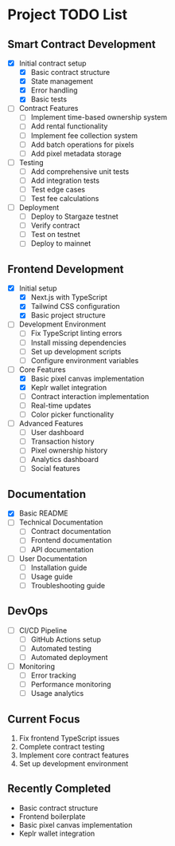 # Project TODO List

## Smart Contract Development
- [x] Initial contract setup
  - [x] Basic contract structure
  - [x] State management
  - [x] Error handling
  - [x] Basic tests
- [ ] Contract Features
  - [ ] Implement time-based ownership system
  - [ ] Add rental functionality
  - [ ] Implement fee collection system
  - [ ] Add batch operations for pixels
  - [ ] Add pixel metadata storage
- [ ] Testing
  - [ ] Add comprehensive unit tests
  - [ ] Add integration tests
  - [ ] Test edge cases
  - [ ] Test fee calculations
- [ ] Deployment
  - [ ] Deploy to Stargaze testnet
  - [ ] Verify contract
  - [ ] Test on testnet
  - [ ] Deploy to mainnet

## Frontend Development
- [x] Initial setup
  - [x] Next.js with TypeScript
  - [x] Tailwind CSS configuration
  - [x] Basic project structure
- [ ] Development Environment
  - [ ] Fix TypeScript linting errors
  - [ ] Install missing dependencies
  - [ ] Set up development scripts
  - [ ] Configure environment variables
- [ ] Core Features
  - [x] Basic pixel canvas implementation
  - [x] Keplr wallet integration
  - [ ] Contract interaction implementation
  - [ ] Real-time updates
  - [ ] Color picker functionality
- [ ] Advanced Features
  - [ ] User dashboard
  - [ ] Transaction history
  - [ ] Pixel ownership history
  - [ ] Analytics dashboard
  - [ ] Social features

## Documentation
- [x] Basic README
- [ ] Technical Documentation
  - [ ] Contract documentation
  - [ ] Frontend documentation
  - [ ] API documentation
- [ ] User Documentation
  - [ ] Installation guide
  - [ ] Usage guide
  - [ ] Troubleshooting guide

## DevOps
- [ ] CI/CD Pipeline
  - [ ] GitHub Actions setup
  - [ ] Automated testing
  - [ ] Automated deployment
- [ ] Monitoring
  - [ ] Error tracking
  - [ ] Performance monitoring
  - [ ] Usage analytics

## Current Focus
1. Fix frontend TypeScript issues
2. Complete contract testing
3. Implement core contract features
4. Set up development environment

## Recently Completed
- Basic contract structure
- Frontend boilerplate
- Basic pixel canvas implementation
- Keplr wallet integration 